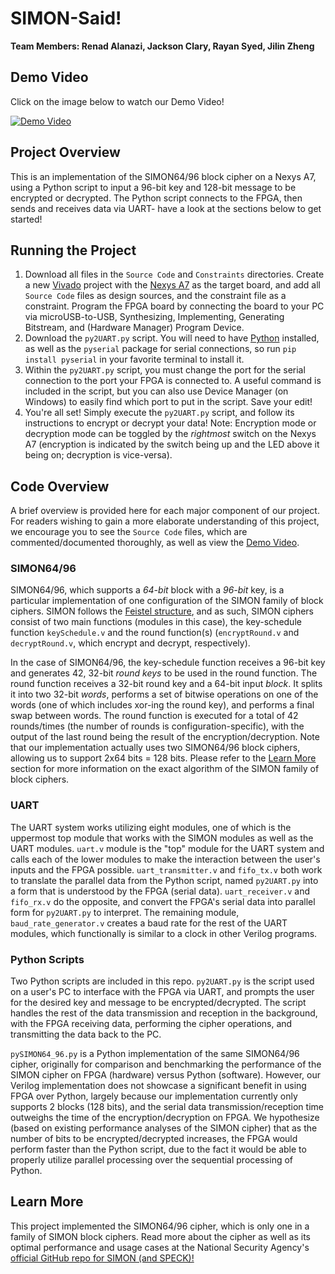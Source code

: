 # SIMON-Said!
**Team Members: Renad Alanazi, Jackson Clary, Rayan Syed, Jilin Zheng**


## Demo Video
Click on the image below to watch our Demo Video!

[![Demo Video](https://img.youtube.com/vi/hVuAgoZOnd0/0.jpg)](https://youtu.be/hVuAgoZOnd0)


## Project Overview
This is an implementation of the SIMON64/96 block cipher on a Nexys A7, using a Python script to input a 96-bit key and 128-bit message to be encrypted or decrypted. The Python script connects to the FPGA, then sends and receives data via UART- have a look at the sections below to get started!


## Running the Project
1. Download all files in the `Source Code` and `Constraints` directories. Create a new [Vivado](https://www.xilinx.com/products/design-tools/vivado.html#:~:text=Vivado%20is%20the%20design%20software,Route%2C%20Verification%2FSimulation%20tools.) project with the [Nexys A7](https://digilent.com/shop/nexys-a7-fpga-trainer-board-recommended-for-ece-curriculum/) as the target board, and add all `Source Code` files as design sources, and the constraint file as a constraint. Program the FPGA board by connecting the board to your PC via microUSB-to-USB, Synthesizing, Implementing, Generating Bitstream, and (Hardware Manager) Program Device.
2. Download the `py2UART.py` script. You will need to have [Python](https://www.python.org/downloads/) installed, as well as the `pyserial` package for serial connections, so run `pip install pyserial` in your favorite terminal to install it.
3. Within the `py2UART.py` script, you must change the port for the serial connection to the port your FPGA is connected to. A useful command is included in the script, but you can also use Device Manager (on Windows) to easily find which port to put in the script. Save your edit!
4. You're all set! Simply execute the `py2UART.py` script, and follow its instructions to encrypt or decrypt your data! Note: Encryption mode or decryption mode can be toggled by the *rightmost* switch on the Nexys A7 (encryption is indicated by the switch being up and the LED above it being on; decryption is vice-versa).


## Code Overview
A brief overview is provided here for each major component of our project. For readers wishing to gain a more elaborate understanding of this project, we encourage you to see the `Source Code` files, which are commented/documented thoroughly, as well as view the [Demo Video](#demo-video).

### SIMON64/96
SIMON64/96, which supports a *64-bit* block with a *96-bit* key, is a particular implementation of one configuration of the SIMON family of block ciphers. SIMON follows the [Feistel structure](https://en.wikipedia.org/wiki/Feistel_cipher), and as such, SIMON ciphers consist of two main functions (modules in this case), the key-schedule function `keySchedule.v` and the round function(s) (`encryptRound.v` and `decryptRound.v`, which encrypt and decrypt, respectively). 

In the case of SIMON64/96, the key-schedule function receives a 96-bit key and generates 42, 32-bit *round keys* to be used in the round function. The round function receives a 32-bit round key and a 64-bit input *block*. It splits it into two 32-bit *words*, performs a set of bitwise operations on one of the words (one of which includes xor-ing the round key), and performs a final swap between words. The round function is executed for a total of 42 rounds/times (the number of rounds is configuration-specific), with the output of the last round being the result of the encryption/decryption. Note that our implementation actually uses two SIMON64/96 block ciphers, allowing us to support 2x64 bits = 128 bits. Please refer to the [Learn More](#learn-more) section for more information on the exact algorithm of the SIMON family of block ciphers.

### UART
The UART system works utilizing eight modules, one of which is the uppermost top module that works with the SIMON modules as well as the UART modules. `uart.v` module is the "top" module for the UART system and calls each of the lower modules to make the interaction between the user's inputs and the FPGA possible. `uart_transmitter.v` and `fifo_tx.v` both work to translate the parallel data from the Python script, named `py2UART.py` into a form that is understood by the FPGA (serial data). `uart_receiver.v` and `fifo_rx.v` do the opposite, and convert the FPGA's serial data into parallel form for `py2UART.py` to interpret. The remaining module, `baud_rate_generator.v` creates a baud rate for the rest of the UART modules, which functionally is similar to a clock in other Verilog programs.

### Python Scripts
Two Python scripts are included in this repo. `py2UART.py` is the script used on a user's PC to interface with the FPGA via UART, and prompts the user for the desired key and message to be encrypted/decrypted. The script handles the rest of the data transmission and reception in the background, with the FPGA receiving data, performing the cipher operations, and transmitting the data back to the PC.

`pySIMON64_96.py` is a Python implementation of the same SIMON64/96 cipher, originally for comparison and benchmarking the performance of the SIMON cipher on FPGA (hardware) versus Python (software). However, our Verilog implementation does not showcase a significant benefit in using FPGA over Python, largely because our implementation currently only supports 2 blocks (128 bits), and the serial data transmission/reception time outweighs the time of the encryption/decryption on FPGA. We hypothesize (based on existing performance analyses of the SIMON cipher) that as the number of bits to be encrypted/decrypted increases, the FPGA would perform faster than the Python script, due to the fact it would be able to properly utilize parallel processing over the sequential processing of Python.


## Learn More
This project implemented the SIMON64/96 cipher, which is only one in a family of SIMON block ciphers. Read more about the cipher as well as its optimal performance and usage cases at the National Security Agency's [official GitHub repo for SIMON (and SPECK)!](https://github.com/nsacyber/simon-speck)
